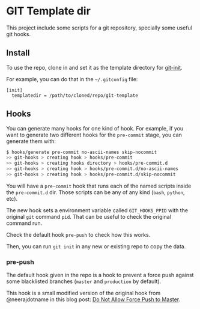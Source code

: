 # GIT Template dir

This project include some scripts for a git repository, specially some useful git hooks.

## Install

To use the repo, clone in and set it as the template directory for [git-init](http://git-scm.com/docs/git-init).

For example, you can do that in the `~/.gitconfig` file:

```gitconfig
[init]
  templatedir = /path/to/cloned/repo/git-template
```

## Hooks

You can generate many hooks for one kind of hook. For example, if you want to generate two different hooks for the `pre-commit` stage, you can generate them with:

```sh
$ hooks/generate pre-commit no-ascii-names skip-nocommit
>> git-hooks > creating hook > hooks/pre-commit
>> git-hooks > creating hooks directory > hooks/pre-commit.d
>> git-hooks > creating hook > hooks/pre-commit.d/no-ascii-names
>> git-hooks > creating hook > hooks/pre-commit.d/skip-nocommit
```

You will have a `pre-commit` hook that runs each of the named scripts inside the `pre-commit.d` dir. Those scripts can be any of any kind (`bash`, `python`, etc).

The new hook sets a environment variable called `GIT_HOOKS_PPID` with the original `git` command `pid`. That can be useful to check the original command run.

Check the default hook `pre-push` to check how this works.

Then, you can run `git init` in any new or existing repo to copy the data.

### pre-push

The default hook given in the repo is a hook to prevent a force push against some blacklisted branches (`master` and `production` by default).

This hook is a small modified version of the original hook from @neerajdotname in this blog post: [Do Not Allow Force Push to Master](http://blog.bigbinary.com/2013/09/19/do-not-allow-force-pusht-to-master.html).
